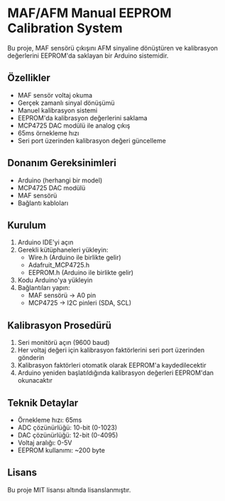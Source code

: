 # MAF/AFM Manual EEPROM Calibration System

Bu proje, MAF sensörü çıkışını AFM sinyaline dönüştüren ve kalibrasyon değerlerini EEPROM'da saklayan bir Arduino sistemidir.

## Özellikler

- MAF sensör voltaj okuma
- Gerçek zamanlı sinyal dönüşümü
- Manuel kalibrasyon sistemi
- EEPROM'da kalibrasyon değerlerini saklama
- MCP4725 DAC modülü ile analog çıkış
- 65ms örnekleme hızı
- Seri port üzerinden kalibrasyon değeri güncelleme

## Donanım Gereksinimleri

- Arduino (herhangi bir model)
- MCP4725 DAC modülü
- MAF sensörü
- Bağlantı kabloları

## Kurulum

1. Arduino IDE'yi açın
2. Gerekli kütüphaneleri yükleyin:
   - Wire.h (Arduino ile birlikte gelir)
   - Adafruit_MCP4725.h
   - EEPROM.h (Arduino ile birlikte gelir)
3. Kodu Arduino'ya yükleyin
4. Bağlantıları yapın:
   - MAF sensörü -> A0 pin
   - MCP4725 -> I2C pinleri (SDA, SCL)

## Kalibrasyon Prosedürü

1. Seri monitörü açın (9600 baud)
2. Her voltaj değeri için kalibrasyon faktörlerini seri port üzerinden gönderin
3. Kalibrasyon faktörleri otomatik olarak EEPROM'a kaydedilecektir
4. Arduino yeniden başlatıldığında kalibrasyon değerleri EEPROM'dan okunacaktır

## Teknik Detaylar

- Örnekleme hızı: 65ms
- ADC çözünürlüğü: 10-bit (0-1023)
- DAC çözünürlüğü: 12-bit (0-4095)
- Voltaj aralığı: 0-5V
- EEPROM kullanımı: ~200 byte

## Lisans

Bu proje MIT lisansı altında lisanslanmıştır.